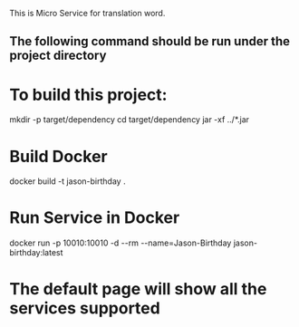 This is Micro Service for translation word.

## The following command should be run under the project directory

# To build this project:

mkdir -p target/dependency
cd target/dependency
jar -xf ../*.jar

# Build Docker 
docker build -t jason-birthday .

# Run Service in Docker
docker run -p 10010:10010 -d  --rm --name=Jason-Birthday jason-birthday:latest

# The default page will show all the services supported